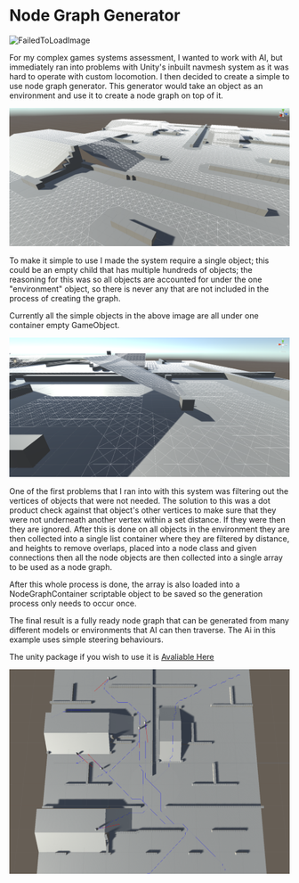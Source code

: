 # Node Graph Generator

![FailedToLoadImage](public/ProjectAssets/NodeGraphGenerator/ComplexExample.gif)

For my complex games systems assessment, I wanted to work with AI, but immediately ran into problems with Unity's inbuilt navmesh system as it was hard to operate with custom locomotion. I then decided to create a simple to use node graph generator. This generator would take an object as an environment and use it to create a node graph on top of it.

![FailedToLoadImage](public/ProjectAssets/NodeGraphGenerator/ComplexOne.png)

To make it simple to use I made the system require a single object; this could be an empty child that has multiple hundreds of objects; the reasoning for this was so all objects are accounted for under the one "environment" object, so there is never any that are not included in the process of creating the graph.

Currently all the simple objects in the above image are all under one container empty GameObject.

![FailedToLoadImage](public/ProjectAssets/NodeGraphGenerator/ComplexFiltering.png)

One of the first problems that I ran into with this system was filtering out the vertices of objects that were not needed. The solution to this was a dot product check against that object's other vertices to make sure that they were not underneath another vertex within a set distance. If they were then they are ignored. After this is done on all objects in the environment they are then collected into a single list container where they are filtered by distance, and heights to remove overlaps, placed into a node class and given connections then all the node objects are then collected into a single array to be used as a node graph.

After this whole process is done, the array is also loaded into a NodeGraphContainer scriptable object to be saved so the generation process only needs to occur once.

The final result is a fully ready node graph that can be generated from many different models or environments that AI can then traverse. The Ai in this example uses simple steering behaviours.

The unity package if you wish to use it is [Avaliable Here](https://github.com/ThomasLambProgramming/NodeGraph)

![FailedToLoadImage](public/ProjectAssets/NodeGraphGenerator/ComplexAssessment.gif)